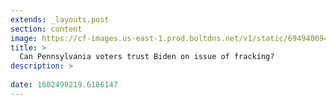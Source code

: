 ```yaml
--- 
extends: _layouts.post 
section: content 
image: https://cf-images.us-east-1.prod.boltdns.net/v1/static/694940094001/c87baefd-c249-4953-aa73-b32965d6177f/a1d8f66b-1b10-404e-8f8c-4d06df34619d/1280x720/match/image.jpg 
title: > 
  Can Pennsylvania voters trust Biden on issue of fracking? 
description: > 
   
date: 1602499219.6186147 
--- 
```

